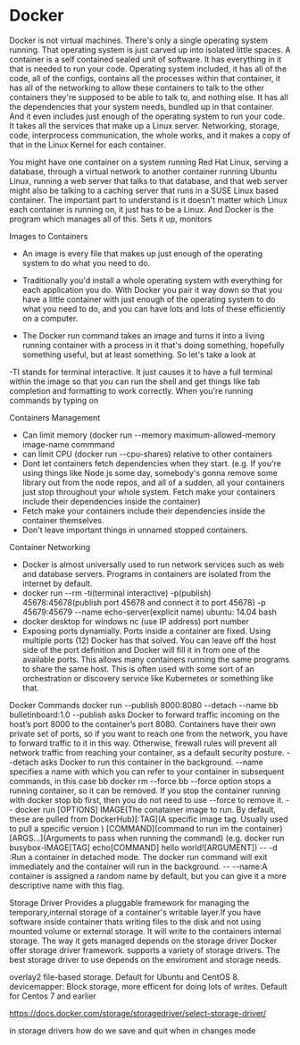 # Docker

Docker is not virtual machines. There's only a single operating system running. That operating system is just carved up into isolated little spaces. A container is a self contained sealed unit of software. It has everything in it that is needed to run your code. Operating system included, it has all of the code, all of the configs, contains all the processes within that container, it has all of the networking to allow these containers to talk to the other containers they're supposed to be able to talk to, and nothing else. It has all the dependencies that your system needs, bundled up in that container. And it even includes just enough of the operating system to run your code. It takes all the services that make up a Linux server. Networking, storage, code, interprocess communication, the whole works, and it makes a copy of that in the Linux Kernel for each container.

You might have one container on a system running Red Hat Linux, serving a database, through a virtual network to another container running Ubuntu Linux, running a web server that talks to that database, and that web server might also be talking to a caching server that runs in a SUSE Linux based container. The important part to understand is it doesn't matter which Linux each container is running on, it just has to be a Linux. And Docker is the program which manages all of this. Sets it up, monitors

Images to Containers
- An image is every file that makes up just enough of the operating system to do what you need to do.
- Traditionally you'd install a whole operating system with everything for each application you do. With Docker you pair it way down so that you have a little container with just enough of the operating system to do what you need to do, and you can have lots and lots of these efficiently on a computer.

- The Docker run command takes an image and turns it into a living running container with a process in it that's doing something, hopefully something useful, but at least something. So let's take a look at

-TI stands for terminal interactive. It just causes it to have a full terminal within the image so that you can run the shell and get things like tab completion and formatting to work correctly. When you're running commands by typing on

Containers Management
- Can limit memory (docker run --memory maximum-allowed-memory image-name commmand
- can limit CPU (docker run --cpu-shares) relative to other containers
- Dont let containers fetch dependencies when they start. (e.g. If you're using things like Node.js some day, somebody's gonna remove some library out from the node repos, and all of a sudden, all your containers just stop throughout your whole system. Fetch make your containers include their dependencies inside the container)
- Fetch make your containers include their dependencies inside the container themselves.
- Don't leave important things in unnamed stopped containers. 

Container Networking
- Docker is almost universally used to run network services such as web and database servers. Programs in containers are isolated from the internet by default.
- docker run --rm -ti(terminal interactive) -p(publish) 45678:45678(publish port 45678 and connect it to port 45678) -p 45679:45679 --name echo-server(explicit name) ubuntu: 14.04 bash
- docker desktop for windows nc (use IP address) port number 
- Exposing ports dynamially. Ports inside a container are fixed. Using multiple ports (12) Docker has that solved. You can leave off the host side of the port definition and Docker will fill it in from one of the available ports. This allows many containers running the same programs to share the same host. This is often used with some sort of an orchestration or discovery service like Kubernetes or something like that. 

Docker Commands
docker run --publish 8000:8080 --detach --name bb bulletinboard:1.0
--publish asks Docker to forward traffic incoming on the host’s port 8000 to the container’s port 8080. Containers have their own private set of ports, so if you want to reach one from the network, you have to forward traffic to it in this way. Otherwise, firewall rules will prevent all network traffic from reaching your container, as a default security posture.
--detach asks Docker to run this container in the background.
--name specifies a name with which you can refer to your container in subsequent commands, in this case bb
docker rm --force bb
--force option stops a running container, so it can be removed. If you stop the container running with docker stop bb first, then you do not need to use --force to remove it.
-- docker run [OPTIONS] IMAGE(The conatainer image to run. By default, these are pulled from DockerHub)[:TAG](A specific image tag. Usually used to pull a specific version ) [COMMAND](command to run im the container) [ARGS...](Arguments to pass when running the command)
(e.g. docker run busybox-IMAGE[TAG] echo[COMMAND] hello world![ARGUMENT])
-- -d :Run a container in detached mode. The docker run command will exit immediately and the container will run in the background.
-- --name:A container is assigned a random name by default, but you can give it a more descriptive name with this flag.


Storage Driver
Provides a pluggable framework for managing the temporary,internal storage of a container's writable layer.If you have software inside container thats writing files to the disk and not using mounted volume or external storage. It will write to the containers internal storage. The way it gets managed depends on the storage driver 
Docker offer storage driver framework. supports a variety of storage drivers. The best storage driver to use depends on the enviroment and storage needs.

overlay2 file-based storage. Default for Ubuntu and CentOS 8.
devicemapper: Block storage, more efficent for doing lots of writes. Default for Centos 7 and earlier

https://docs.docker.com/storage/storagedriver/select-storage-driver/

in storage drivers how do we save and quit when in changes mode



